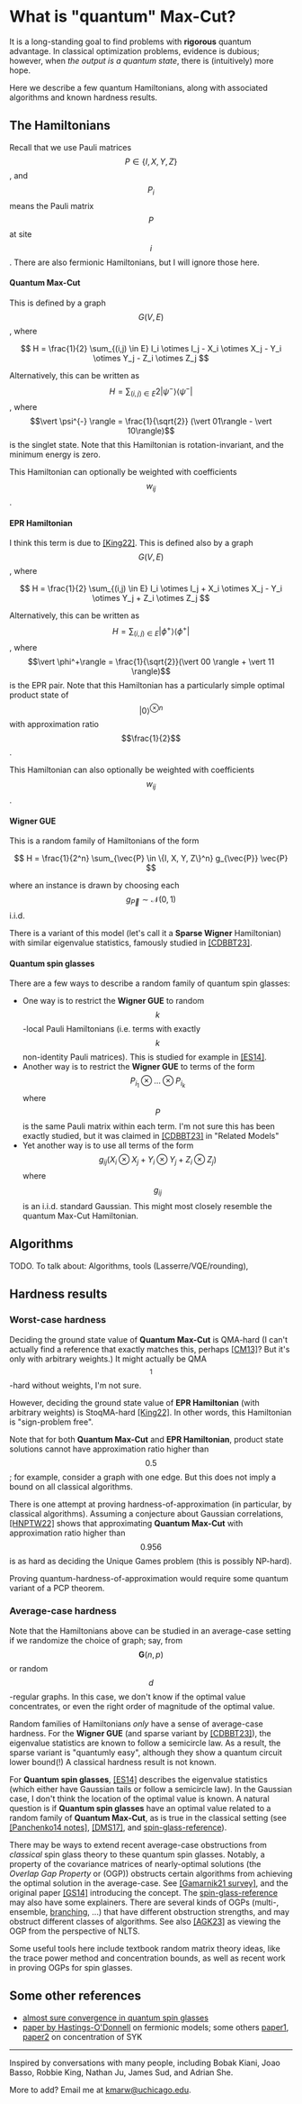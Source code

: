 # What is "quantum" Max-Cut?

It is a long-standing goal to find problems with **rigorous** quantum advantage.
In classical optimization problems, evidence is dubious; however, when *the output is a quantum state*, there is (intuitively) more hope.

Here we describe a few quantum Hamiltonians, along with associated algorithms and known hardness results.

## The Hamiltonians

Recall that we use Pauli matrices $$P \in \{I, X, Y, Z\}$$, and $$P_i$$ means the Pauli matrix $$P$$ at site $$i$$.
There are also fermionic Hamiltonians, but I will ignore those here.

#### Quantum Max-Cut
This is defined by a graph $$G(V,E)$$, where 

$$
H = \frac{1}{2} \sum_{(i,j) \in E} I_i \otimes I_j - X_i \otimes X_j - Y_i \otimes Y_j - Z_i \otimes Z_j
$$

Alternatively, this can be written as $$H = \sum_{(i,j) \in E} 2 \vert \psi^{-} \rangle  \langle \psi^{-} \vert $$, where $$\vert \psi^{-} \rangle = \frac{1}{\sqrt{2}} (\vert 01\rangle - \vert 10\rangle)$$ is the singlet state. Note that this Hamiltonian is rotation-invariant, and the minimum energy is zero.

This Hamiltonian can optionally be weighted with coefficients $$w_{ij}$$.

#### EPR Hamiltonian
I think this term is due to [[King22]](https://arxiv.org/pdf/2209.02589.pdf). This is defined also by a graph $$G(V,E)$$, where

$$
H = \frac{1}{2} \sum_{(i,j) \in E} I_i \otimes I_j + X_i \otimes X_j - Y_i \otimes Y_j + Z_i \otimes Z_j
$$

Alternatively, this can be written as $$H = \sum_{(i,j) \in E} \vert \phi^+\rangle \langle \phi^+\vert $$, where $$\vert \phi^+\rangle = \frac{1}{\sqrt{2}}(\vert 00 \rangle + \vert 11 \rangle)$$ is the EPR pair. Note that this Hamiltonian has a particularly simple optimal product state of $$\vert 0 \rangle^{\otimes n}$$ with approximation ratio $$\frac{1}{2}$$.

This Hamiltonian can also optionally be weighted with coefficients $$w_{ij}$$.

#### Wigner GUE
This is a random family of Hamiltonians of the form

$$
H = \frac{1}{2^n} \sum_{\vec{P} \in \{I, X, Y, Z\}^n} g_{\vec{P}} \vec{P}
$$

where an instance is drawn by choosing each $$g_{\vec{P}} \sim \mathcal{N}(0,1)$$ i.i.d. 

There is a variant of this model (let's call it a **Sparse Wigner** Hamiltonian) with similar eigenvalue statistics, famously studied in [[CDBBT23]](https://arxiv.org/pdf/2302.03394.pdf).

#### Quantum spin glasses
There are a few ways to describe a random family of quantum spin glasses:

* One way is to restrict the **Wigner GUE** to random $$k$$-local Pauli Hamiltonians (i.e. terms with exactly $$k$$ non-identity Pauli matrices). This is studied for example in [[ES14]](https://arxiv.org/pdf/1407.1552.pdf). 
* Another way is to restrict the **Wigner GUE** to terms of the form $$P_{i_1} \otimes \dots \otimes P_{i_k}$$ where $$P$$ is the same Pauli matrix within each term. I'm not sure this has been exactly studied, but it was claimed in [[CDBBT23]](https://arxiv.org/pdf/2302.03394.pdf) in "Related Models"
* Yet another way is to use all terms of the form $$g_{ij} (X_i \otimes X_j + Y_i \otimes Y_j + Z_i \otimes Z_j)$$ where $$g_{ij}$$ is an i.i.d. standard Gaussian. This might most closely resemble the quantum Max-Cut Hamiltonian.


## Algorithms

TODO. To talk about: Algorithms, tools (Lasserre/VQE/rounding), 

## Hardness results

### Worst-case hardness

Deciding the ground state value of **Quantum Max-Cut** is QMA-hard (I can't actually find a reference that exactly matches this, perhaps [[CM13]](https://arxiv.org/pdf/1311.3161.pdf)? But it's only with arbitrary weights.) It might actually be QMA$$_1$$-hard without weights, I'm not sure.

However, deciding the ground state value of **EPR Hamiltonian** (with arbitrary weights) is StoqMA-hard [[King22]](https://arxiv.org/pdf/2209.00789.pdf). In other words, this Hamiltonian is "sign-problem free".


Note that for both **Quantum Max-Cut** and **EPR Hamiltonian**, product state solutions cannot have approximation ratio higher than $$0.5$$; for example, consider a graph with one edge. But this does not imply a bound on all classical algorithms.

There is one attempt at proving hardness-of-approximation (in particular, by classical algorithms). Assuming a conjecture about Gaussian correlations, [[HNPTW22]](https://arxiv.org/abs/2111.01254) shows that approximating **Quantum Max-Cut** with approximation ratio higher than $$0.956$$ is as hard as deciding the Unique Games problem (this is possibly NP-hard).

Proving quantum-hardness-of-approximation would require some quantum variant of a PCP theorem.

### Average-case hardness

Note that the Hamiltonians above can be studied in an average-case setting if we randomize the choice of graph; say, from $$\mathbf{G}(n,p)$$ or random $$d$$-regular graphs. In this case, we don't know if the optimal value concentrates, or even the right order of magnitude of the optimal value.

Random families of Hamiltonians *only* have a sense of average-case hardness. For the **Wigner GUE** (and sparse variant by [[CDBBT23]](https://arxiv.org/pdf/2302.03394.pdf)), the eigenvalue statistics are known to follow a semicircle law. As a result, the sparse variant is "quantumly easy", although they show a quantum circuit lower bound(!) A classical hardness result is not known.

For **Quantum spin glasses**,  [[ES14]](https://arxiv.org/pdf/1407.1552.pdf) describes the eigenvalue statistics (which either have Gaussian tails or follow a semicircle law). In the Gaussian case, I don't think the location of the optimal value is known. A natural question is if **Quantum spin glasses** have an optimal value related to a random family of **Quantum Max-Cut**, as is true in the classical setting (see [[Panchenko14 notes]](https://arxiv.org/abs/1412.0170), [[DMS17]](https://arxiv.org/abs/1503.03923), and [spin-glass-reference](https://marwahaha.github.io/spin-glass-reference/)).

There may be ways to extend recent average-case obstructions from *classical* spin glass theory to these quantum spin glasses. Notably, a property of the covariance matrices of nearly-optimal solutions (the *Overlap Gap Property* or (OGP)) obstructs certain algorithms from achieving the optimal solution in the average-case. See [[Gamarnik21 survey]](https://arxiv.org/pdf/2109.14409.pdf), and the original paper [[GS14]](https://arxiv.org/pdf/1304.1831.pdf) introducing the concept. The [spin-glass-reference](https://marwahaha.github.io/spin-glass-reference/) may also have some explainers. There are several kinds of OGPs (multi-, ensemble, [branching](https://arxiv.org/pdf/2110.07847.pdf), ...) that have different obstruction strengths, and may obstruct different classes of algorithms. See also [[AGK23]](https://arxiv.org/pdf/2304.00643.pdf) as viewing the OGP from the perspective of NLTS.

Some useful tools here include textbook random matrix theory ideas, like the trace power method and concentration bounds, as well as recent work in proving OGPs for spin glasses.


## Some other references

* [almost sure convergence in quantum spin glasses](https://arxiv.org/pdf/1508.01785.pdf)
* [paper by Hastings-O'Donnell](https://arxiv.org/pdf/2110.10701.pdf) on fermionic models; some others [paper1](https://link.springer.com/article/10.1007/JHEP07(2018)124), [paper2](https://link.springer.com/article/10.1007/s42543-018-0007-1) on concentration of SYK

---

Inspired by conversations with many people, including Bobak Kiani, Joao Basso, Robbie King, Nathan Ju, James Sud, and Adrian She.

More to add? Email me at [kmarw@uchicago.edu](mailto:kmarw@uchicago.edu).
